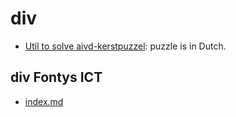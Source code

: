 # div 

+ [Util to solve aivd-kerstpuzzel](https://www.aivd.nl/actueel/nieuws/2020/12/09/aivd-kerstpuzzel-en-juniorkerstpuzzel-2020-gepubliceerd): puzzle is in Dutch. 

## div Fontys ICT

+ [index.md](https://github.com/coentjo/div/blob/master/index.md)
